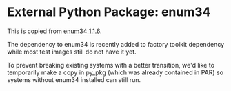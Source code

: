 External Python Package: enum34
===============================

This is copied from [enum34 1.1.6](https://pypi.python.org/pypi/enum34).

The dependency to enum34 is recently added to factory toolkit dependency while
most test images still do not have it yet.

To prevent breaking existing systems with a better transition, we'd like to
temporarily make a copy in py_pkg (which was already contained in PAR) so
systems without enum34 installed can still run.
